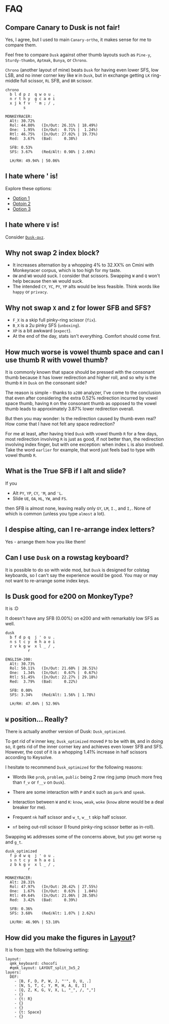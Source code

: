 # FAQ

<!-- toc -->

## Compare Canary to Dusk is not fair!
Yes, I agree, but I used to main `Canary-ortho`, it makes sense for me to compare them.

Feel free to compare `Dusk` against other thumb layouts such as `Pine-y`, `Sturdy-thumbn`, `Aptmak`, `Bunya`, or `Chrono`.

`Chrono` (another layout of mine) beats `Dusk` for having even lower SFS, low LSB, and no inner corner key like `W` in `Dusk`, but in exchange getting `LK` ring-middle full scissor, `RL` SFB, and `BR` scissor.

```
chrono
  b l d p z  q w o u .
  n r t h y  g c a e i
  x j k f v  ' m ; / ,
        s                   

MONKEYRACER:
  Alt: 30.72%
  Rol: 44.80%   (In/Out: 26.31% | 18.49%)
  One:  1.95%   (In/Out:  0.71% |  1.24%)
  Rtl: 46.75%   (In/Out: 27.02% | 19.73%)
  Red:  3.67%   (Bad:     0.38%)

  SFB: 0.53%
  SFS: 3.67%    (Red/Alt: 0.98% | 2.69%)

  LH/RH: 49.94% | 50.06%
```
## I hate where ' is!
Explore these options:
- [Option 1](./design.md#alternative-1)
- [Optoin 2](./design.md#alternative-2)
- [Option 3](./design.md#alternative-3)

## I hate where `V` is!
Consider [`Dusk-qvz`](./layout.md#dusk-qvz).

## Why not swap 2 index block?
- It increases alternation by a whopping 4% to 32.XX% on Cmini with Monkeyracer corpus, which is too high for my taste.
- `OW` and `WO` would suck. I consider that scissors. Swapping `W` and `Q` won't help because then `WA` would suck.
- The intended `CY`, `YC`, `PY`, `YP` alts would be less feasible. Think words like `happy` or `privacy`.

## Why not swap `X` and `Z` for lower SFB and SFS?
- `F_X` is a skip full pinky-ring scissor (`fix`).
- `B_X` is a 2u pinky SFS (`unboxing`).
- `XP` is a bit awkward (`expect`).
- At the end of the day, stats isn't everything. Comfort should come first.

## How much worse is vowel thumb space and can I use thumb R with vowel thumb?
It is commonly known that space should be pressed with the consonant thumb because it has lower redirection and higher roll, and so why is the thumb `R` in `Dusk` on the consonant side?

The reason is simple - thanks to `a200` analyzer, I've come to the conclusion that even after considering the extra 0.52% redirection incurred by vowel space thumb, having `R` on the consonant thumb as opposed to the vowel thumb leads to approximately 3.87% lower redirection overall.

But then you may wonder: Is the redirection caused by thumb even real? How come that I have not felt any space redirection?

For me at least, after having tried `Dusk` with vowel thumb `R` for a few days, most redirection involving `R` is just as good, if not better than, the redirection involving index finger, but with one exception: when index `L` is also involved. Take the word `earlier` for example, that word just feels bad to type with vowel thumb `R`.

## What is the True SFB if I alt and slide?
If you 
- Alt `PY`, `YP`, `CY`, `'M`, and `'L`. 
- Slide `UE`, `OA`, `HL`, `YW`, and `FS`.

then SFB is almost none, leaving really only `GY`, `LM`, `I.`, and `I,`. None of which is common (unless you type `almost` a lot).

## I despise alting, can I re-arrange index letters?
Yes - arrange them how you like them!

## Can I use `Dusk` on a rowstag keyboard?
It is possible to do so with wide mod, but `Dusk` is designed for colstag keyboards, so I can't say the experience would be good. You may or may not want to re-arrange some index keys.

## Is Dusk good for e200 on MonkeyType?
It is :D

It doesn't have any SFB (0.00%) on e200 and with remarkably low SFS as well.
```
dusk
  b f d p q  j ' o u .
  n s t c y  m h a e i
  z v k g w  x l _ / ,
          r                 

ENGLISH-200:
  Alt: 30.73%
  Rol: 50.11%   (In/Out: 21.60% | 28.51%)
  One:  1.34%   (In/Out:  0.67% |  0.67%)
  Rtl: 51.45%   (In/Out: 22.27% | 29.18%)
  Red:  3.79%   (Bad:     0.22%)

  SFB: 0.00%
  SFS: 3.34%    (Red/Alt: 1.56% | 1.78%)

  LH/RH: 47.04% | 52.96%  
```

## `W` position... Really?
There is actually another version of Dusk: `Dusk_optimized`.

To get rid of `W` inner key, `Dusk_optimized` moved `P` to be with `BN`, and in doing so, it gets rid of the inner corner key and achieves even lower SFB and SFS. However, the cost of it is a whopping 1.41% increase in half scissors according to Keysolve.

I hesitate to recommend `Dusk_optimized` for the following reasons:

- Words like `prob`, `problem`, `public` being 2 row ring jump (much more freq than `f_v` or `f__v` on `Dusk`).

- There are some interaction with `P` and `K` such as `park` and `speak`.

- Interaction between `W` and `K`: `know`, `weak`, `woke` (`know` alone would be a deal breaker for me).

- Frequent `nk` half scissor and `w_t`, `w__t` skip half scissor.

- `nf` being out-roll scissor (I found pinky-ring scissor better as in-roll).

Swapping `WG` addresses some of the concerns above, but you get worse `ng` and `g_t`.

```
dusk_optimized
  f p d w q  j ' o u .
  s n t c y  m h a e i
  z b k g v  x l _ / ,
          r                   

MONKEYRACER:
  Alt: 28.31%
  Rol: 47.97%   (In/Out: 20.42% | 27.55%)
  One:  1.67%   (In/Out:  0.63% |  1.04%)
  Rtl: 49.64%   (In/Out: 21.06% | 28.58%)
  Red:  3.42%   (Bad:     0.39%)

  SFB: 0.36%
  SFS: 3.68%    (Red/Alt: 1.07% | 2.62%)

  LH/RH: 46.90% | 53.10%
```

## How did you make the figures in [Layout](./layout.md)?
It is from [here](https://keymap-drawer.streamlit.app/) with the following setting:
```
layout:
  qmk_keyboard: chocofi
  #qmk_layout: LAYOUT_split_3x5_2
layers:
  DEF:
    - [B, F, D, P, W, J, "'", O, U, .]
    - [N, S, T, C, Y, M, H, A, E, I]
    - [Q, Z, K, G, V, X, L, "_", /, ","]
    - {}
    - {t: R}
    - {}
    - {}
    - {t: Space}
    - {}

```
